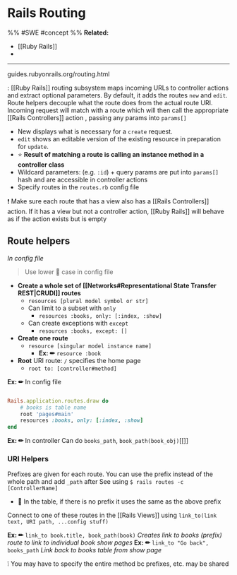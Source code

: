 # Rails Routing
%%
#SWE 
#concept
%%
**Related:**
-  [[Ruby Rails]]
-  

---

guides.rubyonrails.org/routing.html

: [[Ruby Rails]] routing subsystem maps incoming URLs to controller actions and extract optional parameters. By default, it adds the routes `new` and `edit`. Route helpers decouple what the route does from the actual route URI. Incoming request will match with a route which will then call the appropriate [[Rails Controllers]] action , passing any params into `params[]`
- New displays what is necessary for a `create` request. 
- `edit` shows an editable version of the existing resource in preparation for `update`.
- ⭐ **Result of matching a route is calling an instance method in a controller class**
- Wildcard parameters: (e.g. `:id`) + query params are put into `params[]` hash and are accessible in controller actions
- Specify routes in the `routes.rb` config file

❗ Make sure each route that has a view also has a [[Rails Controllers]] action. If it has a view but not a controller action, [[Ruby Rails]] will behave as if the action exists but is empty


## Route helpers
*In config file*
> Use lower 🐍 case in config file

- **Create a whole set of [[Networks#Representational State Transfer REST|CRUDI]] routes** 
	- `resources [plural model symbol or str]` 
	- Can limit to a subset with `only`
		- `resources :books, only: [:index, :show]`
	- Can create exceptions with `except`
		- `resources :books, except: []`
- **Create one route**
	- `resource [singular model instance name]`
		- **Ex: ✏**  `resource :book`
- **Root** URI route: `/` specifies the home page
	- `root to: [controller#method]`

**Ex: ✏**  In config file

```Ruby

Rails.application.routes.draw do
	# books is table name
	root 'pages#main'
	resources :books, only: [:index, :show]
end


```

**Ex: ✏**  In controller
Can do `books_path`, `book_path(book_obj)`[[]]

### URI Helpers
Prefixes are given for each route. You can use the prefix instead of the whole path and add `_path` after
See using `$ rails routes -c [ControllerName]`
- 📝 In the table, if there is no prefix it uses the same as the above prefix

Connect to one of these routes in the [[Rails Views]] using `link_to(link text, URI path, ...config stuff)`

**Ex: ✏**  `link_to book.title, book_path(book)` *Creates link to books (prefix) route to link to individual book show pages*
**Ex: ✏**  `link_to "Go back", books_path` *Link back to books table from show page*

❕ You may have to specify the entire method bc prefixes, etc. may be shared